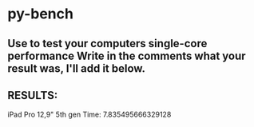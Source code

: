 # py-bench
Use to test your computers single-core performance
Write in the comments what your result was, I'll add it below.
-
RESULTS:
-
iPad Pro 12,9" 5th gen
Time: 7.835495666329128
